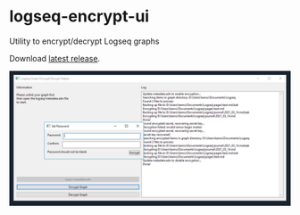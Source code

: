 # logseq-encrypt-ui
Utility to encrypt/decrypt Logseq graphs

Download [latest release](https://github.com/kanru/logseq-encrypt-ui/releases/latest).

![screenshot](./assets/screenshot-windows.png)
